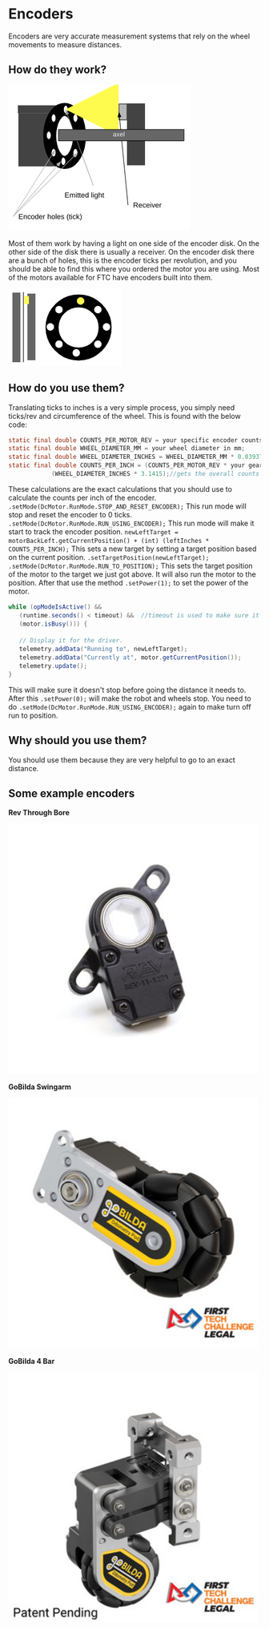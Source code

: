 # Encoders

Encoders are very accurate measurement systems that rely on the wheel movements to measure distances.

## How do they work? 
![encSchematic.png](../../../images/enc/demo/encSchematic.png)

Most of them work by having a light on one side of the encoder disk. On the other side of the disk there is usually a receiver. On the encoder disk there are a bunch of holes, this is the encoder ticks per revolution, and you should be able to find this where you ordered the motor you are using. Most of the motors available for FTC have encoders built into them.

![encDemo.gif](../../../images/enc/demo/encDemo.gif)

## How do you use them? 

Translating ticks to inches is a very simple process, you simply need ticks/rev and circumference of the wheel. This is found with the below code:

```java
static final double COUNTS_PER_MOTOR_REV = your specific encoder counts per revolution;
static final double WHEEL_DIAMETER_MM = your wheel diameter in mm;
static final double WHEEL_DIAMETER_INCHES = WHEEL_DIAMETER_MM * 0.0393701;     // For figuring circumference
static final double COUNTS_PER_INCH = (COUNTS_PER_MOTOR_REV * your gear ratio) /
            (WHEEL_DIAMETER_INCHES * 3.1415);//gets the overall counts per inch to help with encoders
```

These calculations are the exact calculations that you should use to calculate the counts per inch of the encoder. `.setMode(DcMotor.RunMode.STOP_AND_RESET_ENCODER);` This run mode will stop and reset the encoder to 0 ticks. `.setMode(DcMotor.RunMode.RUN_USING_ENCODER);` This run mode will make it start to track the encoder position. `newLeftTarget = motorBackLeft.getCurrentPosition() + (int) (leftInches * COUNTS_PER_INCH);` This sets a new target by setting a target position based on the current position. `.setTargetPosition(newLeftTarget);` `.setMode(DcMotor.RunMode.RUN_TO_POSITION);` This sets the target position of the motor to the target we just got above. It will also run the motor to the position. After that use the method `.setPower(1);` to set the power of the motor.

```java
while (opModeIsActive() &&
   (runtime.seconds() < timeout) &&  //timeout is used to make sure it doesn't run for too long 
   (motor.isBusy())) {

   // Display it for the driver.
   telemetry.addData("Running to", newLeftTarget);
   telemetry.addData("Currently at", motor.getCurrentPosition());
   telemetry.update();
}
```

This will make sure it doesn't stop before going the distance it needs to. After this `.setPower(0);` will make the robot and wheels stop. You need to do `.setMode(DcMotor.RunMode.RUN_USING_ENCODER);` again to make turn off run to position.

## Why should you use them?

You should use them because they are very helpful to go to an exact distance.

## Some example encoders

**Rev Through Bore**

<img alt="tb.jpg" height="500" src="../../../images/enc/tb.jpg" width="500"/>

**GoBilda Swingarm**

<img alt="swingarm.jpg" height="500" src="../../../images/enc/swingarm.jpg" width="500"/>

**GoBilda 4 Bar**

<img alt="4bar.jpg" height="500" src="../../../images/enc/4bar.jpg" width="500"/>
